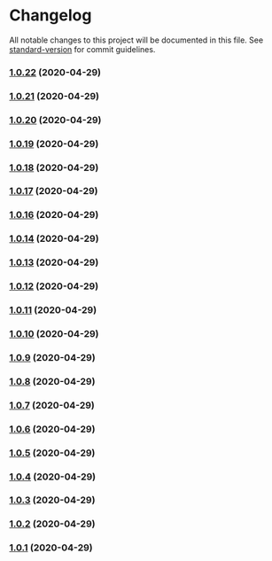 # Changelog

All notable changes to this project will be documented in this file. See [standard-version](https://github.com/conventional-changelog/standard-version) for commit guidelines.

### [1.0.22](https://github.com/lemon-sour/renovate-config/compare/v1.0.21...v1.0.22) (2020-04-29)

### [1.0.21](https://github.com/lemon-sour/renovate-config/compare/v1.0.20...v1.0.21) (2020-04-29)

### [1.0.20](https://github.com/lemon-sour/renovate-config/compare/v1.0.19...v1.0.20) (2020-04-29)

### [1.0.19](https://github.com/lemon-sour/renovate-config/compare/v1.0.18...v1.0.19) (2020-04-29)

### [1.0.18](https://github.com/lemon-sour/renovate-config/compare/v1.0.17...v1.0.18) (2020-04-29)

### [1.0.17](https://github.com/lemon-sour/renovate-config/compare/v1.0.16...v1.0.17) (2020-04-29)

### [1.0.16](https://github.com/lemon-sour/renovate-config/compare/v1.0.15...v1.0.16) (2020-04-29)

### [1.0.14](https://github.com/lemon-sour/renovate-config/compare/v1.0.13...v1.0.14) (2020-04-29)

### [1.0.13](https://github.com/lemon-sour/renovate-config/compare/v1.0.12...v1.0.13) (2020-04-29)

### [1.0.12](https://github.com/lemon-sour/renovate-config/compare/v1.0.11...v1.0.12) (2020-04-29)

### [1.0.11](https://github.com/lemon-sour/renovate-config/compare/v1.0.10...v1.0.11) (2020-04-29)

### [1.0.10](https://github.com/lemon-sour/renovate-config/compare/v1.0.9...v1.0.10) (2020-04-29)

### [1.0.9](https://github.com/lemon-sour/renovate-config/compare/v1.0.8...v1.0.9) (2020-04-29)

### [1.0.8](https://github.com/lemon-sour/renovate-config/compare/v1.0.7...v1.0.8) (2020-04-29)

### [1.0.7](https://github.com/lemon-sour/renovate-config/compare/v1.0.6...v1.0.7) (2020-04-29)

### [1.0.6](https://github.com/lemon-sour/renovate-config/compare/v1.0.5...v1.0.6) (2020-04-29)

### [1.0.5](https://github.com/lemon-sour/renovate-config/compare/v1.0.4...v1.0.5) (2020-04-29)

### [1.0.4](https://github.com/lemon-sour/renovate-config/compare/v1.0.3...v1.0.4) (2020-04-29)

### [1.0.3](https://github.com/lemon-sour/renovate-config/compare/v1.0.2...v1.0.3) (2020-04-29)

### [1.0.2](https://github.com/lemon-sour/renovate-config/compare/v1.0.1...v1.0.2) (2020-04-29)

### [1.0.1](https://github.com/lemon-sour/renovate-config/compare/v1.0.0...v1.0.1) (2020-04-29)
